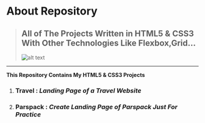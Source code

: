 # About Repository
>## All of The Projects Written in HTML5 & CSS3 With Other Technologies Like Flexbox,Grid... ##
>![alt text](https://images.ctfassets.net/skvkiv2kg4h0/aeSMfrcEd0SP1mEk0WYVE/9156b2596cd65d90da0ea2e32641252e/intro-html-css.jpg?w=534&h=300&fl=progressive&q=50&fm=jpg)

---
**This Repository Contains My HTML5 & CSS3 Projects**
1. ### Travel : *Landing Page of a Travel Website*
2. ### Parspack : *Create Landing Page of Parspack Just For Practice*

